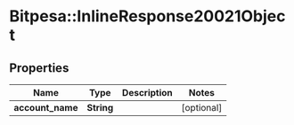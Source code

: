 # Bitpesa::InlineResponse20021Object

## Properties
Name | Type | Description | Notes
------------ | ------------- | ------------- | -------------
**account_name** | **String** |  | [optional] 


